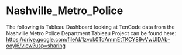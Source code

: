 # Nashville_Metro_Police
The following is Tableau Dashboard looking at TenCode data from the Nashville Metro Police Department
Tableau Project can be found here: https://drive.google.com/file/d/1zvok0TdAmmEtTKCY89vVwUlDAb-ooyl6/view?usp=sharing
